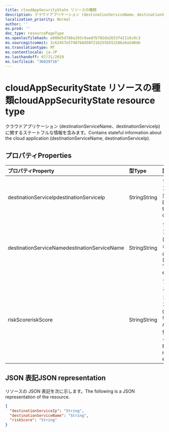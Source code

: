 ```yaml
---
title: cloudAppSecurityState リソースの種類
description: クラウドアプリケーション (destinationServiceName、destinationServiceIp) に関するステートフルな情報を含みます。
localization_priority: Normal
author: ''
ms.prod: ''
doc_type: resourcePageType
ms.openlocfilehash: e000d5d788a293c9aed7b702da2653f42116c0c3
ms.sourcegitcommit: 2c62457e57467b8d50f21b255b553106a9a5d8d6
ms.translationtype: MT
ms.contentlocale: ja-JP
ms.lasthandoff: 07/31/2019
ms.locfileid: "36029716"
---
```

# <a name="cloudappsecuritystate-resource-type"></a><span data-ttu-id="dcf9a-103">cloudAppSecurityState リソースの種類</span><span class="sxs-lookup"><span data-stu-id="dcf9a-103">cloudAppSecurityState resource type</span></span>

<span data-ttu-id="dcf9a-104">クラウドアプリケーション (destinationServiceName、destinationServiceIp) に関するステートフルな情報を含みます。</span><span class="sxs-lookup"><span data-stu-id="dcf9a-104">Contains stateful information about the cloud application (destinationServiceName, destinationServiceIp).</span></span>

## <a name="properties"></a><span data-ttu-id="dcf9a-105">プロパティ</span><span class="sxs-lookup"><span data-stu-id="dcf9a-105">Properties</span></span>

| <span data-ttu-id="dcf9a-106">プロパティ</span><span class="sxs-lookup"><span data-stu-id="dcf9a-106">Property</span></span>     | <span data-ttu-id="dcf9a-107">型</span><span class="sxs-lookup"><span data-stu-id="dcf9a-107">Type</span></span>        | <span data-ttu-id="dcf9a-108">説明</span><span class="sxs-lookup"><span data-stu-id="dcf9a-108">Description</span></span> |
|:-------------|:------------|:------------|
|<span data-ttu-id="dcf9a-109">destinationServiceIp</span><span class="sxs-lookup"><span data-stu-id="dcf9a-109">destinationServiceIp</span></span>|<span data-ttu-id="dcf9a-110">String</span><span class="sxs-lookup"><span data-stu-id="dcf9a-110">String</span></span>|<span data-ttu-id="dcf9a-111">クラウドアプリケーション/サービスへの接続の宛先 IP アドレス。</span><span class="sxs-lookup"><span data-stu-id="dcf9a-111">Destination IP Address of the connection to the cloud application/service.</span></span>|
|<span data-ttu-id="dcf9a-112">destinationServiceName</span><span class="sxs-lookup"><span data-stu-id="dcf9a-112">destinationServiceName</span></span>|<span data-ttu-id="dcf9a-113">String</span><span class="sxs-lookup"><span data-stu-id="dcf9a-113">String</span></span>|<span data-ttu-id="dcf9a-114">クラウドアプリケーション/サービス名 ("Salesforce"、"DropBox" など)。</span><span class="sxs-lookup"><span data-stu-id="dcf9a-114">Cloud application/service name (for example "Salesforce", "DropBox", etc.).</span></span>|
|<span data-ttu-id="dcf9a-115">riskScore</span><span class="sxs-lookup"><span data-stu-id="dcf9a-115">riskScore</span></span>|<span data-ttu-id="dcf9a-116">String</span><span class="sxs-lookup"><span data-stu-id="dcf9a-116">String</span></span>|<span data-ttu-id="dcf9a-117">プロバイダーが生成/計算する、クラウドアプリケーション/サービスのリスクスコア。</span><span class="sxs-lookup"><span data-stu-id="dcf9a-117">Provider-generated/calculated risk score of the Cloud Application/Service.</span></span> <span data-ttu-id="dcf9a-118">推奨値の範囲0-1。パーセンテージに相当します。</span><span class="sxs-lookup"><span data-stu-id="dcf9a-118">Recommended value range of 0-1, which equates to a percentage.</span></span>|

## <a name="json-representation"></a><span data-ttu-id="dcf9a-119">JSON 表記</span><span class="sxs-lookup"><span data-stu-id="dcf9a-119">JSON representation</span></span>

<span data-ttu-id="dcf9a-120">リソースの JSON 表記を次に示します。</span><span class="sxs-lookup"><span data-stu-id="dcf9a-120">The following is a JSON representation of the resource.</span></span>

<!-- {
  "blockType": "resource",
  "optionalProperties": [

  ],
  "@odata.type": "microsoft.graph.cloudAppSecurityState"
}-->

```json
{
  "destinationServiceIp": "String",
  "destinationServiceName": "String",
  "riskScore": "String"
}

```

<!-- uuid: 8fcb5dbc-d5aa-4681-8e31-b001d5168d79
2015-10-25 14:57:30 UTC -->
<!-- {
  "type": "#page.annotation",
  "description": "cloudAppSecurityState resource",
  "keywords": "",
  "section": "documentation",
  "tocPath": ""
}-->
